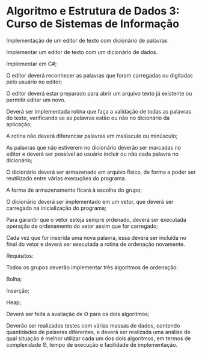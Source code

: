 # Algoritmo e Estrutura de Dados 3: Curso de Sistemas de Informação
Implementação de um editor de texto com dicionário de palavras

Implementar um editor de texto com um dicionário de dados.

Implementar em C#;

O editor deverá reconhecer as palavras que foram carregadas ou digitadas pelo usuário no editor;

O editor deverá estar preparado para abrir um arquivo texto já existente ou permitir editar um novo.

Deverá ser implementada rotina que faça a validação de todas as palavras do texto, verificando se as palavras estão ou não no dicionário da aplicação;

A rotina não deverá diferenciar palavras em maiúsculo ou minúsculo;

As palavras que não estiverem no dicionário deverão ser marcadas no editor e deverá ser possível ao usuário incluir ou não cada palavra no dicionário; 

O dicionário deverá ser armazenado em arquivo físico, de forma a poder ser reutilizado entre várias execuções do programa.

A forma de armazenamento ficará à escolha do grupo;

O dicionário deverá ser implementado em um vetor, que deverá ser carregado na inicialização do programa;

Para garantir que o vetor esteja sempre ordenado, deverá ser executada operação de ordenamento do vetor assim que for carregado;

Cada vez que for inserida uma nova palavra, essa deverá ser incluída no final do vetor e deverá ser executada a rotina de ordenação novamente.

Requisitos:

Todos os grupos deverão implementar três algoritmos de ordenação:

Bolha;

Inserção;

Heap;

Deverá ser feita a avaliação de Θ para os dois algoritmos;

Deverão ser realizados testes com várias massas de dados, contendo quantidades de palavras diferentes, e deverá ser realizada uma análise de qual situação é melhor utilizar cada um dos dois algoritmos, em termos de complexidade Θ, tempo de execução e facilidade de implementação.

